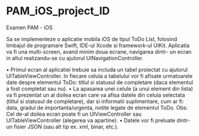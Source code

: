 # PAM_iOS_project_ID

Examen PAM - iOS

Sa se implementeze o aplicatie mobila iOS de tipul ToDo List, folosind limbajul de programare Swift, IDE-ul Xcode si framework-ul UIKit. 
Aplicatia va fi una multi-screen, avand minim doua ecrane, navigarea dintr- un ecran in altul realizandu-se cu ajutorul UINavigationController.

• Primul ecran al aplicatiei trebuie sa includa un tabel proiectat cu ajutorul UITableViewController. In fiecare celula a tabelului vor fi afisate 
urmatoarele date despre elementul ToDo: titlul si statusul de completare (daca elementul a fost completat sau nu). 
• La apasarea unei celule (a unui element din lista) va fi prezentat un al doilea ecran care va afisa datele din celula selectata (titlul si statusul de completare), 
dar si informatii suplimentare, cum ar fi: data, gradul de importanta/urgenta, notite legate de elementul ToDo. Obs: Cel de-al doilea ecran poate fi un 
UIViewController sau UITableViewController (alegerea va apartine). • Datele vor fi preluate dintr-un fisier JSON (sau alt tip ex. xml, binar, etc.).
